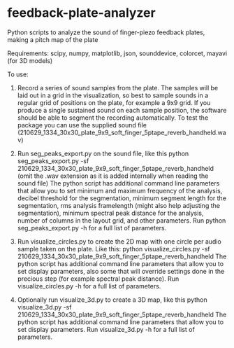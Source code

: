 # feedback-plate-analyzer
Python scripts to analyze the sound of finger-piezo feedback plates, making a pitch map of the plate

Requirements:
scipy, numpy, matplotlib, json, sounddevice, colorcet, mayavi (for 3D models)

To use:
1. Record a series of sound samples from the plate. The samples will be laid out in a grid in the visualization, so best to sample sounds in a regular grid of positions on the plate, for example a 9x9 grid. If you produce a single sustained sound on each sample position, the software should be able to segment the recording automatically.
To test the package you can use the supplied sound file (210629_1334_30x30_plate_9x9_soft_finger_5ptape_reverb_handheld.wav)

2. Run seg_peaks_export.py on the sound file, like this
python seg_peaks_export.py -sf 210629_1334_30x30_plate_9x9_soft_finger_5ptape_reverb_handheld
(omit the .wav extension as it is added internally when reading the sound file)
The python script has additional command line parameters that allow you to set
minimum and maximum frequency of the analysis, decibel threshold for the segmentation, minimum segment length for the segmentation, rms analysis framelength (might also help adjusting the segmentation), minimum spectral peak distance for the analysis, number of columns in the layout grid, and other parameters. Run python seg_peaks_export.py -h for a full list of parameters.

3. Run visualize_circles.py to create the 2D map with one circle per audio sample taken on the plate. Like this:
python visualize_circles.py -sf 210629_1334_30x30_plate_9x9_soft_finger_5ptape_reverb_handheld
The python script has additional command line parameters that allow you to set display parameters, also some that will override settings done in the precious step (for example spectral peak distance). Run visualize_circles.py -h for a full list of parameters.

4. Optionally run visualize_3d.py to create a 3D map, like this
python visualize_3d.py -sf 210629_1334_30x30_plate_9x9_soft_finger_5ptape_reverb_handheld
The python script has additional command line parameters that allow you to set display parameters. Run visualize_3d.py -h for a full list of parameters.
